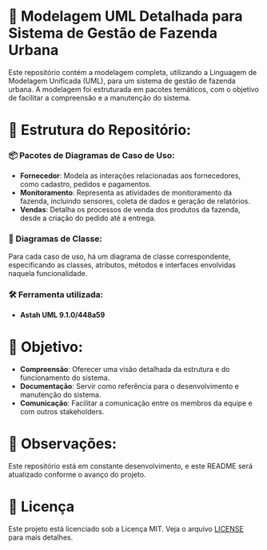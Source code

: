 # 🌱 Modelagem UML Detalhada para Sistema de Gestão de Fazenda Urbana

Este repositório contém a modelagem completa, utilizando a Linguagem de Modelagem Unificada (UML), para um sistema de gestão de fazenda urbana. A modelagem foi estruturada em pacotes temáticos, com o objetivo de facilitar a compreensão e a manutenção do sistema.

# 📁 Estrutura do Repositório:

### 📦 Pacotes de Diagramas de Caso de Uso:

- **Fornecedor**: Modela as interações relacionadas aos fornecedores, como cadastro, pedidos e pagamentos.
- **Monitoramento**: Representa as atividades de monitoramento da fazenda, incluindo sensores, coleta de dados e geração de relatórios.
- **Vendas**: Detalha os processos de venda dos produtos da fazenda, desde a criação do pedido até a entrega.

### 📐 Diagramas de Classe:
Para cada caso de uso, há um diagrama de classe correspondente, especificando as classes, atributos, métodos e interfaces envolvidas naquela funcionalidade.

### 🛠️ Ferramenta utilizada:
- **Astah UML 9.1.0/448a59**

# 🎯 Objetivo:

- **Compreensão**: Oferecer uma visão detalhada da estrutura e do funcionamento do sistema.
- **Documentação**: Servir como referência para o desenvolvimento e manutenção do sistema.
- **Comunicação**: Facilitar a comunicação entre os membros da equipe e com outros stakeholders.

# 🔄 Observações:

Este repositório está em constante desenvolvimento, e este README será atualizado conforme o avanço do projeto.

# 📄 Licença

Este projeto está licenciado sob a Licença MIT. Veja o arquivo [LICENSE](./LICENSE) para mais detalhes.
